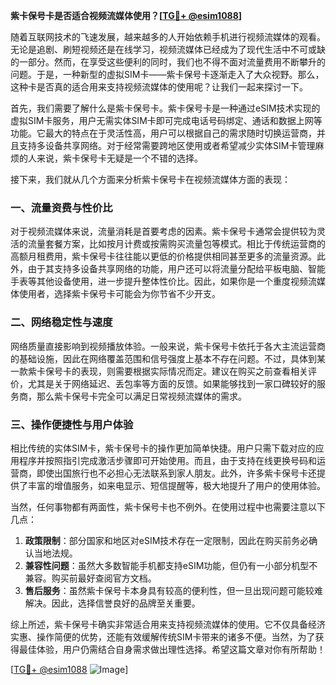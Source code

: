 **紫卡保号卡是否适合视频流媒体使用？[[TG💪+ @esim1088](https://t.me/s/esim1088)]**

随着互联网技术的飞速发展，越来越多的人开始依赖手机进行视频流媒体的观看。无论是追剧、刷短视频还是在线学习，视频流媒体已经成为了现代生活中不可或缺的一部分。然而，在享受这些便利的同时，我们也不得不面对流量费用不断攀升的问题。于是，一种新型的虚拟SIM卡——紫卡保号卡逐渐走入了大众视野。那么，这种卡是否真的适合用来支持视频流媒体的使用呢？让我们一起来探讨一下。

首先，我们需要了解什么是紫卡保号卡。紫卡保号卡是一种通过eSIM技术实现的虚拟SIM卡服务，用户无需实体SIM卡即可完成电话号码绑定、通话和数据上网等功能。它最大的特点在于灵活性高，用户可以根据自己的需求随时切换运营商，并且支持多设备共享网络。对于经常需要跨地区使用或者希望减少实体SIM卡管理麻烦的人来说，紫卡保号卡无疑是一个不错的选择。

接下来，我们就从几个方面来分析紫卡保号卡在视频流媒体方面的表现：

### **一、流量资费与性价比**
对于视频流媒体来说，流量消耗是首要考虑的因素。紫卡保号卡通常会提供较为灵活的流量套餐方案，比如按月计费或按需购买流量包等模式。相比于传统运营商的高额月租费用，紫卡保号卡往往能以更低的价格提供相同甚至更多的流量资源。此外，由于其支持多设备共享网络的功能，用户还可以将流量分配给平板电脑、智能手表等其他设备使用，进一步提升整体性价比。因此，如果你是一个重度视频流媒体使用者，选择紫卡保号卡可能会为你节省不少开支。

### **二、网络稳定性与速度**
网络质量直接影响到视频播放体验。一般来说，紫卡保号卡依托于各大主流运营商的基础设施，因此在网络覆盖范围和信号强度上基本不存在问题。不过，具体到某一款紫卡保号卡的表现，则需要根据实际情况而定。建议在购买之前查看相关评价，尤其是关于网络延迟、丢包率等方面的反馈。如果能够找到一家口碑较好的服务商，那么紫卡保号卡完全可以满足日常视频流媒体的需求。

### **三、操作便捷性与用户体验**
相比传统的实体SIM卡，紫卡保号卡的操作更加简单快捷。用户只需下载对应的应用程序并按照指引完成激活步骤即可开始使用。而且，由于支持在线更换号码和运营商，即使出国旅行也不必担心无法联系到家人朋友。此外，许多紫卡保号卡还提供了丰富的增值服务，如来电显示、短信提醒等，极大地提升了用户的使用体验。

当然，任何事物都有两面性，紫卡保号卡也不例外。在使用过程中也需要注意以下几点：

1. **政策限制**：部分国家和地区对eSIM技术存在一定限制，因此在购买前务必确认当地法规。
2. **兼容性问题**：虽然大多数智能手机都支持eSIM功能，但仍有一小部分机型不兼容。购买前最好查阅官方文档。
3. **售后服务**：虽然紫卡保号卡本身具有较高的便利性，但一旦出现问题可能较难解决。因此，选择信誉良好的品牌至关重要。

综上所述，紫卡保号卡确实非常适合用来支持视频流媒体的使用。它不仅具备经济实惠、操作简便的优势，还能有效缓解传统SIM卡带来的诸多不便。当然，为了获得最佳体验，用户仍需结合自身需求做出理性选择。希望这篇文章对你有所帮助！

[[TG💪+ @esim1088](https://t.me/s/esim1088) ![Image](https://i.postimg.cc/4NQfJmqS/Snipaste-2025-05-13-00-14-12.png)]